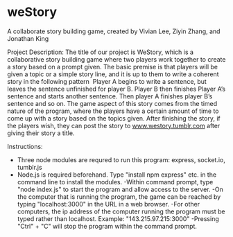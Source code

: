 # weStory
A collaborate story building game, created by Vivian Lee, Ziyin Zhang, and Jonathan King

Project Description:
The title of our project is WeStory, which is a collaborative story building game where
two players work together to create a story based on a prompt given. The basic premise is that
players will be given a topic or a simple story line, and it is up to them to write a coherent story
in the following pattern ­ Player A begins to write a sentence, but leaves the sentence unfinished
for player B. Player B then finishes Player A’s sentence and starts another sentence. Then player
A finishes player B’s sentence and so on. The game aspect of this story comes from the timed
nature of the program, where the players have a certain amount of time to come up with a story
based on the topics given.
After finishing the story, if the players wish, they can post the story to
www.we­story.tumblr.com after giving their story a title.

Instructions:
- Three node modules are requred to run this program: express, socket.io, tumblr.js
- Node.js is required beforehand. Type "install npm express" etc. in the command line to
install the modules.
-Within command prompt, type "node index.js" to start the program and allow access to the server.
-On the computer that is running the program, the game can be reached by typing "localhost:3000" in the URL in a web browser.
-For other computers, the ip address of the computer running the program must be typed rather than localhost. 
	 Example: "143.215.97.215:3000"
-Pressing "Ctrl" + "C" will stop the program within the command prompt.
